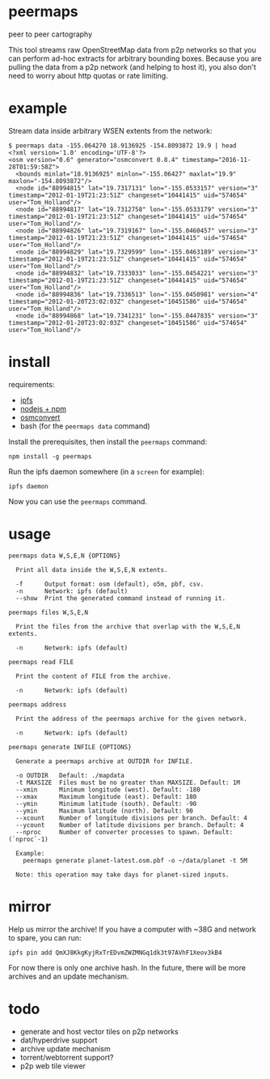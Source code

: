 # peermaps

peer to peer cartography

This tool streams raw OpenStreetMap data from p2p networks so that you can
perform ad-hoc extracts for arbitrary bounding boxes. Because you are pulling
the data from a p2p network (and helping to host it), you also don't need to
worry about http quotas or rate limiting.

# example

Stream data inside arbitrary WSEN extents from the network:

```
$ peermaps data -155.064270 18.9136925 -154.8093872 19.9 | head
<?xml version='1.0' encoding='UTF-8'?>
<osm version="0.6" generator="osmconvert 0.8.4" timestamp="2016-11-28T01:59:58Z">
  <bounds minlat="18.9136925" minlon="-155.06427" maxlat="19.9" maxlon="-154.8093872"/>
  <node id="88994815" lat="19.7317131" lon="-155.0533157" version="3" timestamp="2012-01-19T21:23:51Z" changeset="10441415" uid="574654" user="Tom_Holland"/>
  <node id="88994817" lat="19.7312758" lon="-155.0533179" version="3" timestamp="2012-01-19T21:23:51Z" changeset="10441415" uid="574654" user="Tom_Holland"/>
  <node id="88994826" lat="19.7319167" lon="-155.0460457" version="3" timestamp="2012-01-19T21:23:51Z" changeset="10441415" uid="574654" user="Tom_Holland"/>
  <node id="88994829" lat="19.7329599" lon="-155.0463189" version="3" timestamp="2012-01-19T21:23:51Z" changeset="10441415" uid="574654" user="Tom_Holland"/>
  <node id="88994832" lat="19.7333033" lon="-155.0454221" version="3" timestamp="2012-01-19T21:23:51Z" changeset="10441415" uid="574654" user="Tom_Holland"/>
  <node id="88994836" lat="19.7336513" lon="-155.0450981" version="4" timestamp="2012-01-20T23:02:03Z" changeset="10451586" uid="574654" user="Tom_Holland"/>
  <node id="88994868" lat="19.7341231" lon="-155.0447835" version="3" timestamp="2012-01-20T23:02:03Z" changeset="10451586" uid="574654" user="Tom_Holland"/>
```

# install

requirements:

* [ipfs](https://dist.ipfs.io/)
* [nodejs + npm](https://nodejs.org)
* [osmconvert](https://wiki.openstreetmap.org/wiki/Osmconvert#Download)
* bash (for the `peermaps data` command)

Install the prerequisites, then install the `peermaps` command:

```
npm install -g peermaps
```

Run the ipfs daemon somewhere (in a `screen` for example):

```
ipfs daemon
```

Now you can use the `peermaps` command.

# usage

```
peermaps data W,S,E,N {OPTIONS}

  Print all data inside the W,S,E,N extents.

  -f      Output format: osm (default), o5m, pbf, csv.
  -n      Network: ipfs (default)
  --show  Print the generated command instead of running it.

peermaps files W,S,E,N

  Print the files from the archive that overlap with the W,S,E,N extents.

  -n      Network: ipfs (default)

peermaps read FILE

  Print the content of FILE from the archive.

  -n      Network: ipfs (default)

peermaps address

  Print the address of the peermaps archive for the given network.

  -n      Network: ipfs (default)

peermaps generate INFILE {OPTIONS}

  Generate a peermaps archive at OUTDIR for INFILE.

  -o OUTDIR   Default: ./mapdata
  -t MAXSIZE  Files must be no greater than MAXSIZE. Default: 1M
  --xmin      Minimum longitude (west). Default: -180
  --xmax      Maximum longitude (east). Default: 180
  --ymin      Minimum latitude (south). Default: -90
  --ymin      Maximum latitude (north). Default: 90
  --xcount    Number of longitude divisions per branch. Default: 4
  --ycount    Number of latitude divisions per branch. Default: 4
  --nproc     Number of converter processes to spawn. Default: (`nproc`-1)

  Example:
    peermaps generate planet-latest.osm.pbf -o ~/data/planet -t 5M

  Note: this operation may take days for planet-sized inputs.

```

# mirror

Help us mirror the archive! If you have a computer with ~38G and network to
spare, you can run:

```
ipfs pin add QmXJ8KkgKyjRxTrEDvmZWZMNGq1dk3t97AVhF1Xeov3kB4
```

For now there is only one archive hash. In the future, there will be more
archives and an update mechanism.

# todo

* generate and host vector tiles on p2p networks
* dat/hyperdrive support
* archive update mechanism
* torrent/webtorrent support?
* p2p web tile viewer
